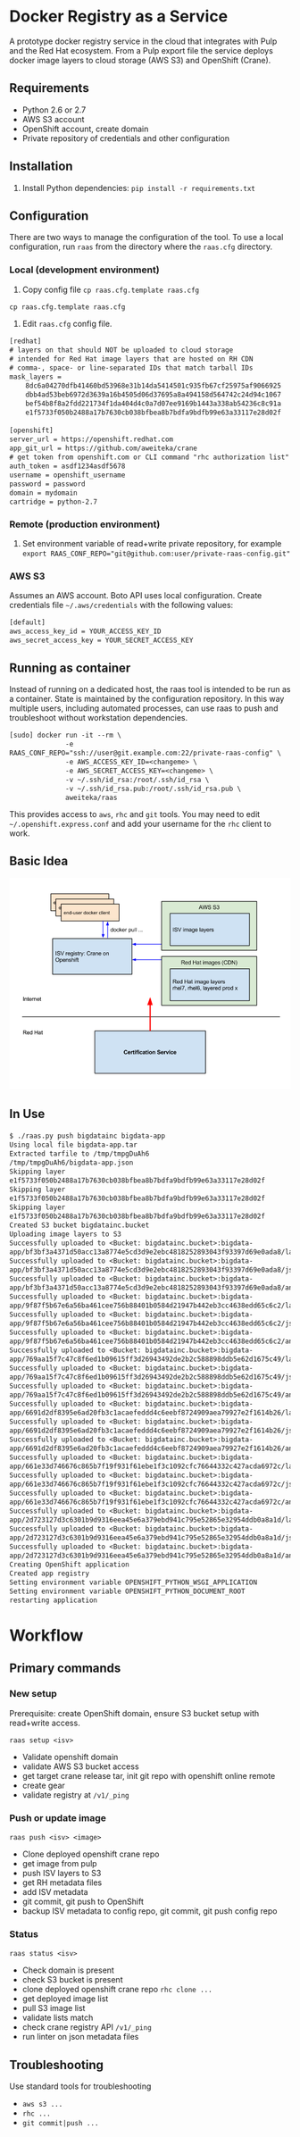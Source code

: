 # Docker Registry as a Service

A prototype docker registry service in the cloud that integrates with Pulp and the Red Hat ecosystem. From a Pulp export file the service deploys docker image layers to cloud storage (AWS S3) and OpenShift (Crane).

## Requirements

* Python 2.6 or 2.7
* AWS S3 account
* OpenShift account, create domain
* Private repository of credentials and other configuration

## Installation
1. Install Python dependencies: `pip install -r requirements.txt`

## Configuration

There are two ways to manage the configuration of the tool. To use a local configuration, run `raas` from the directory where the `raas.cfg` directory.

### Local (development environment)
1. Copy config file `cp raas.cfg.template raas.cfg`

```
cp raas.cfg.template raas.cfg
```

1. Edit `raas.cfg` config file.

```
[redhat]
# layers on that should NOT be uploaded to cloud storage
# intended for Red Hat image layers that are hosted on RH CDN
# comma-, space- or line-separated IDs that match tarball IDs
mask_layers =
    8dc6a04270dfb41460bd53968e31b14da5414501c935fb67cf25975af9066925
    dbb4ad53beb6972d3639a16b4505d06d37695a8a494158d564742c24d94c1067
    bef54b8f8a2fdd221734f1da404d4c0a7d07ee9169b1443a338ab54236c8c91a
    e1f5733f050b2488a17b7630cb038bfbea8b7bdfa9bdfb99e63a33117e28d02f

[openshift]
server_url = https://openshift.redhat.com
app_git_url = https://github.com/aweiteka/crane
# get token from openshift.com or CLI command "rhc authorization list"
auth_token = asdf1234asdf5678
username = openshift_username
password = password
domain = mydomain
cartridge = python-2.7
```

### Remote (production environment)
1. Set environment variable of read+write private repository, for example `export RAAS_CONF_REPO="git@github.com:user/private-raas-config.git"`

### AWS S3

Assumes an AWS account. Boto API uses local configuration. Create credentials file `~/.aws/credentials` with the following values:

```
[default]
aws_access_key_id = YOUR_ACCESS_KEY_ID
aws_secret_access_key = YOUR_SECRET_ACCESS_KEY
```

## Running as container

Instead of running on a dedicated host, the raas tool is intended to be run as a container. State is maintained by the configuration repository. In this way multiple users, including automated processes, can use raas to push and troubleshoot without workstation dependencies.

```
[sudo] docker run -it --rm \
              -e RAAS_CONF_REPO="ssh://user@git.example.com:22/private-raas-config" \
              -e AWS_ACCESS_KEY_ID=<changeme> \
              -e AWS_SECRET_ACCESS_KEY=<changeme> \
              -v ~/.ssh/id_rsa:/root/.ssh/id_rsa \
              -v ~/.ssh/id_rsa.pub:/root/.ssh/id_rsa.pub \
              aweiteka/raas
```
This provides access to `aws`, `rhc` and `git` tools. You may need to edit `~/.openshift.express.conf` and add your username for the `rhc` client to work.

## Basic Idea


![Alt text](images/federated_registry.png "Registry as a Service")

## In Use

```
$ ./raas.py push bigdatainc bigdata-app
Using local file bigdata-app.tar
Extracted tarfile to /tmp/tmpgDuAh6
/tmp/tmpgDuAh6/bigdata-app.json
Skipping layer e1f5733f050b2488a17b7630cb038bfbea8b7bdfa9bdfb99e63a33117e28d02f
Skipping layer e1f5733f050b2488a17b7630cb038bfbea8b7bdfa9bdfb99e63a33117e28d02f
Skipping layer e1f5733f050b2488a17b7630cb038bfbea8b7bdfa9bdfb99e63a33117e28d02f
Created S3 bucket bigdatainc.bucket
Uploading image layers to S3
Successfully uploaded to <Bucket: bigdatainc.bucket>:bigdata-app/bf3bf3a4371d50acc13a8774e5cd3d9e2ebc4818252893043f93397d69e0ada8/layer
Successfully uploaded to <Bucket: bigdatainc.bucket>:bigdata-app/bf3bf3a4371d50acc13a8774e5cd3d9e2ebc4818252893043f93397d69e0ada8/json
Successfully uploaded to <Bucket: bigdatainc.bucket>:bigdata-app/bf3bf3a4371d50acc13a8774e5cd3d9e2ebc4818252893043f93397d69e0ada8/ancestry
Successfully uploaded to <Bucket: bigdatainc.bucket>:bigdata-app/9f87f5b67e6a56ba461cee756b88401b0584d21947b442eb3cc4638edd65c6c2/layer
Successfully uploaded to <Bucket: bigdatainc.bucket>:bigdata-app/9f87f5b67e6a56ba461cee756b88401b0584d21947b442eb3cc4638edd65c6c2/json
Successfully uploaded to <Bucket: bigdatainc.bucket>:bigdata-app/9f87f5b67e6a56ba461cee756b88401b0584d21947b442eb3cc4638edd65c6c2/ancestry
Successfully uploaded to <Bucket: bigdatainc.bucket>:bigdata-app/769aa15f7c47c8f6ed1b09615ff3d26943492de2b2c588898ddb5e62d1675c49/layer
Successfully uploaded to <Bucket: bigdatainc.bucket>:bigdata-app/769aa15f7c47c8f6ed1b09615ff3d26943492de2b2c588898ddb5e62d1675c49/json
Successfully uploaded to <Bucket: bigdatainc.bucket>:bigdata-app/769aa15f7c47c8f6ed1b09615ff3d26943492de2b2c588898ddb5e62d1675c49/ancestry
Successfully uploaded to <Bucket: bigdatainc.bucket>:bigdata-app/6691d2df8395e6ad20fb3c1acaefeddd4c6eebf8724909aea79927e2f1614b26/layer
Successfully uploaded to <Bucket: bigdatainc.bucket>:bigdata-app/6691d2df8395e6ad20fb3c1acaefeddd4c6eebf8724909aea79927e2f1614b26/json
Successfully uploaded to <Bucket: bigdatainc.bucket>:bigdata-app/6691d2df8395e6ad20fb3c1acaefeddd4c6eebf8724909aea79927e2f1614b26/ancestry
Successfully uploaded to <Bucket: bigdatainc.bucket>:bigdata-app/661e33d746676c865b7f19f931f61ebe1f3c1092cfc76644332c427acda6972c/layer
Successfully uploaded to <Bucket: bigdatainc.bucket>:bigdata-app/661e33d746676c865b7f19f931f61ebe1f3c1092cfc76644332c427acda6972c/json
Successfully uploaded to <Bucket: bigdatainc.bucket>:bigdata-app/661e33d746676c865b7f19f931f61ebe1f3c1092cfc76644332c427acda6972c/ancestry
Successfully uploaded to <Bucket: bigdatainc.bucket>:bigdata-app/2d723127d3c6301b9d9316eea45e6a379ebd941c795e52865e32954ddb0a8a1d/layer
Successfully uploaded to <Bucket: bigdatainc.bucket>:bigdata-app/2d723127d3c6301b9d9316eea45e6a379ebd941c795e52865e32954ddb0a8a1d/json
Successfully uploaded to <Bucket: bigdatainc.bucket>:bigdata-app/2d723127d3c6301b9d9316eea45e6a379ebd941c795e52865e32954ddb0a8a1d/ancestry
Creating OpenShift application
Created app registry
Setting environment variable OPENSHIFT_PYTHON_WSGI_APPLICATION
Setting environment variable OPENSHIFT_PYTHON_DOCUMENT_ROOT
restarting application

```

# Workflow

## Primary commands

### New setup

Prerequisite: create OpenShift domain, ensure S3 bucket setup with read+write access.

```
raas setup <isv>
```

* Validate openshift domain
* validate AWS S3 bucket access
* get target crane release tar, init git repo with openshift online remote
* create gear
* validate registry at `/v1/_ping`

### Push or update image

```
raas push <isv> <image>
```

* Clone deployed openshift crane repo
* get image from pulp
* push ISV layers to S3
* get RH metadata files
* add ISV metadata
* git commit, git push to OpenShift
* backup ISV metadata to config repo, git commit, git push config repo

### Status

```
raas status <isv>
```

* Check domain is present
* check S3 bucket is present
* clone deployed openshift crane repo `rhc clone ...`
* get deployed image list
* pull S3 image list
* validate lists match
* check crane registry API `/v1/_ping`
* run linter on json metadata files

## Troubleshooting

Use standard tools for troubleshooting

* `aws s3 ...`
* `rhc ...`
* `git commit|push ...`

